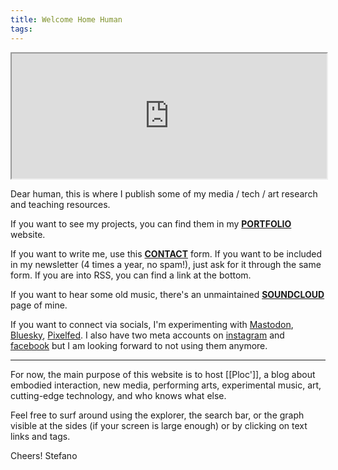 ```yaml
---
title: Welcome Home Human
tags:
---
```

<iframe width="100%" height="200" src="https://stefanodalessio.github.io/cablesHomeRender"></iframe>

Dear human,
this is where I publish some of my media / tech / art research and teaching resources.

If you want to see my projects, you can find them in my [**PORTFOLIO**](https://cargocollective.com/stefanodalessio) website.

If you want to write me, use this [**CONTACT**](https://cargocollective.com/stefanodalessio/CONTACT) form.
If you want to be included in my newsletter (4 times a year, no spam!), just ask for it through the same form. If you are into RSS, you can find a link at the bottom.

If you want to hear some old music, there's an unmaintained **[SOUNDCLOUD](https://soundcloud.com/stefanodalessio)** page of mine.

If you want to connect via socials, I'm experimenting with [Mastodon](https://%40ste@tldr.nettime.org), [Bluesky](https://bsky.app/profile/stefanodalessio.bsky.social), [Pixelfed](https://pixelfed.social/stefanodalessio).
I also have two meta accounts on [instagram](https://www.instagram.com/stfndlss/) and [facebook](https://www.facebook.com/stedalessio) but I am looking forward to not using them anymore.

---
For now, the main purpose of this website is to host [[Ploc']], a blog about embodied interaction, new media, performing arts, experimental music, art, cutting-edge technology, and who knows what else.

Feel free to surf around using the explorer, the search bar, or the graph visible at the sides (if your screen is large enough) or by clicking on text links and tags.

Cheers!
Stefano


